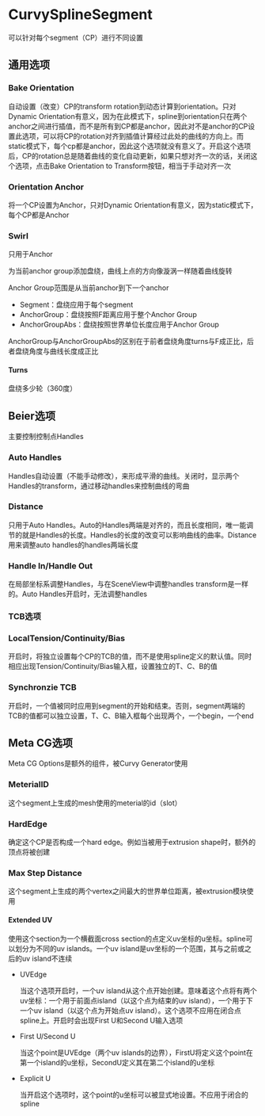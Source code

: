 # CurvySplineSegment

可以针对每个segment（CP）进行不同设置

## 通用选项

### Bake Orientation

自动设置（改变）CP的transform rotation到动态计算到orientation。只对Dynamic Orientation有意义，因为在此模式下，spline到orientation只在两个anchor之间进行插值，而不是所有到CP都是anchor，因此对不是anchor的CP设置此选项，可以将CP的rotation对齐到插值计算经过此处的曲线的方向上。而static模式下，每个cp都是anchor，因此这个选项就没有意义了。开启这个选项后，CP的rotation总是随着曲线的变化自动更新，如果只想对齐一次的话，关闭这个选项，点击Bake Orientation to Transform按钮，相当于手动对齐一次

### Orientation Anchor

将一个CP设置为Anchor，只对Dynamic Orientation有意义，因为static模式下，每个CP都是Anchor

### Swirl

只用于Anchor

为当前anchor group添加盘绕，曲线上点的方向像漩涡一样随着曲线旋转

Anchor Group范围是从当前anchor到下一个anchor

- Segment：盘绕应用于每个segment
- AnchorGroup：盘绕按照F距离应用于整个Anchor Group
- AnchorGroupAbs：盘绕按照世界单位长度应用于Anchor Group

AnchorGroup与AnchorGroupAbs的区别在于前者盘绕角度turns与F成正比，后者盘绕角度与曲线长度成正比

#### Turns

盘绕多少轮（360度）

## Beier选项

主要控制控制点Handles

### Auto Handles

Handles自动设置（不能手动修改），来形成平滑的曲线。关闭时，显示两个Handles的transform，通过移动handles来控制曲线的弯曲

### Distance

只用于Auto Handles。Auto的Handles两端是对齐的，而且长度相同，唯一能调节的就是Handles的长度。Handles的长度的改变可以影响曲线的曲率。Distance用来调整auto handles的handles两端长度

### Handle In/Handle Out

在局部坐标系调整Handles，与在SceneView中调整handles transform是一样的。Auto Handles开启时，无法调整handles

### TCB选项

### LocalTension/Continuity/Bias

开启时，将独立设置每个CP的TCB的值，而不是使用spline定义的默认值。同时相应出现Tension/Continuity/Bias输入框，设置独立的T、C、B的值

### Synchronzie TCB

开启时，一个值被同时应用到segment的开始和结束。否则，segment两端的TCB的值都可以独立设置，T、C、B输入框每个出现两个，一个begin，一个end

## Meta CG选项

Meta CG Options是额外的组件，被Curvy Generator使用

### MeterialID

这个segment上生成的mesh使用的meterial的id（slot）

### HardEdge

确定这个CP是否构成一个hard edge。例如当被用于extrusion shape时，额外的顶点将被创建

### Max Step Distance

这个segment上生成的两个vertex之间最大的世界单位距离，被extrusion模块使用

#### Extended UV

使用这个section为一个横截面cross section的点定义uv坐标的u坐标。spline可以划分为不同的uv islands。一个uv island是uv坐标的一个范围，其与之前或之后的uv island不连续

- UVEdge

    当这个选项开启时，一个uv island从这个点开始创建。意味着这个点将有两个uv坐标：一个用于前面点island（以这个点为结束的uv island），一个用于下一个uv island（以这个点为开始点uv island）。这个选项不应用在闭合点spline上。开启时会出现First U和Second U输入选项

- First U/Second U

    当这个point是UVEdge（两个uv islands的边界），FirstU将定义这个point在第一个island的u坐标，SecondU定义其在第二个island的u坐标

- Explicit U

    当开启这个选项时，这个point的u坐标可以被显式地设置。不应用于闭合的spline